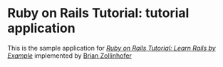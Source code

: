 # Ruby on Rails Tutorial: tutorial application

This is the sample application for
[*Ruby on Rails Tutorial: Learn Rails by Example*](http://railstutorial.org/)
implemented by [Brian Zollinhofer](http://zollinhofer.com)
